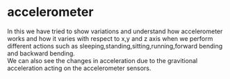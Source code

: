 # accelerometer
In this we have tried to show variations and understand how accelerometer works and how it varies with respect to x,y and z axis when we perform different actions such as sleeping,standing,sitting,running,forward bending and backward bending.
<br>
We can also see the changes in acceleration due to the gravitional acceleration acting on the accelerometer sensors.